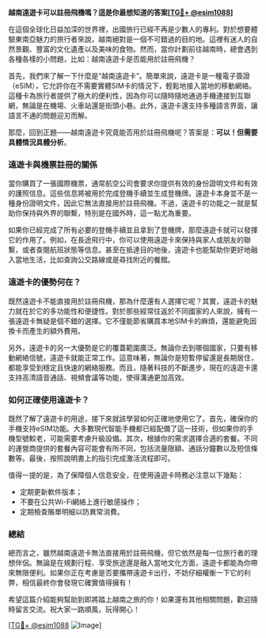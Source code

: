 **越南遠遊卡可以註冊飛機嗎？這是你最想知道的答案[[TG💪+ @esim1088](https://t.me/s/esim1088)]**

在這個全球化日益加深的世界裡，出國旅行已經不再是少數人的專利。對於想要體驗東南亞魅力的旅行者來說，越南絕對是一個不可錯過的目的地。這裡有迷人的自然景觀、豐富的文化遺產以及美味的食物。然而，當你計劃前往越南時，總會遇到各種各樣的小問題，比如：越南遠遊卡是否能用於註冊飛機？

首先，我們來了解一下什麼是“越南遠遊卡”。簡單來說，遠遊卡是一種電子簽證（eSIM），它允許你在不需要實體SIM卡的情況下，輕鬆地接入當地的移動網絡。這種卡為旅行者提供了極大的便利性，因為你可以隨時隨地通過手機連接到互聯網，無論是在機場、火車站還是街頭小巷。此外，遠遊卡還支持多種語言界面，讓語言不通的問題迎刃而解。

那麼，回到正題——越南遠遊卡究竟能否用於註冊飛機呢？答案是：**可以！但需要具體情況具體分析**。

### 遠遊卡與機票註冊的關係

當你購買了一張國際機票，通常航空公司會要求你提供有效的身份證明文件和有效的護照信息。這些信息將被用於完成登機手續並生成登機牌。遠遊卡本身並不是一種身份證明文件，因此它無法直接用於註冊飛機。不過，遠遊卡的功能之一就是幫助你保持與外界的聯繫，特別是在國外時，這一點尤為重要。

如果你已經完成了所有必要的登機手續並且拿到了登機牌，那麼遠遊卡就可以發揮它的作用了。例如，在長途飛行中，你可以使用遠遊卡來保持與家人或朋友的聯繫，或者查閱航班狀態等信息。甚至在抵達目的地後，遠遊卡也能幫助你更好地融入當地生活，比如查詢公交路線或是尋找附近的餐館。

### 遠遊卡的優勢何在？

既然遠遊卡不能直接用於註冊飛機，那為什麼還有人選擇它呢？其實，遠遊卡的魅力就在於它的多功能性和便捷性。對於那些經常往返於不同國家的人來說，擁有一張遠遊卡無疑是個不錯的選擇。它不僅能節省購買本地SIM卡的麻煩，還能避免因換卡而產生的額外費用。

另外，遠遊卡的另一大優勢是它的覆蓋範圍廣泛。無論你去到哪個國家，只要有移動網絡信號，遠遊卡就能正常工作。這意味著，無論你是短暫停留還是長期居住，都能享受到穩定且快速的網絡服務。而且，隨著科技的不斷進步，現在的遠遊卡還支持高清語音通話、視頻會議等功能，使得溝通更加高效。

### 如何正確使用遠遊卡？

既然了解了遠遊卡的用途，接下來就該學習如何正確地使用它了。首先，確保你的手機支持eSIM功能。大多數現代智能手機都已經配備了這一技術，但如果你的手機型號較老，可能需要考慮升級設備。其次，根據你的需求選擇合適的套餐。不同的運營商提供的套餐內容可能會有所不同，包括流量限額、通話分鐘數以及短信條數等。最後，按照說明書上的指引完成激活流程即可。

值得一提的是，為了保障個人信息安全，在使用遠遊卡時務必注意以下幾點：
- 定期更新軟件版本；
- 不要在公共Wi-Fi網絡上進行敏感操作；
- 定期檢查賬單明細以防異常消費。

### 總結

總而言之，雖然越南遠遊卡無法直接用於註冊飛機，但它依然是每一位旅行者的理想伴侶。無論是在規劃行程、享受旅途還是融入當地文化方面，遠遊卡都能為你帶來無限便利。如果你正在考慮是否要攜帶遠遊卡出行，不妨仔細權衡一下它的利弊，相信最終你會發現它確實值得擁有！

希望這篇介紹能夠幫助到即將踏上越南之旅的你！如果還有其他相關問題，歡迎隨時留言交流。祝大家一路順風，玩得開心！

[[TG💪+ @esim1088](https://t.me/s/esim1088) ![Image](https://i.postimg.cc/4NQfJmqS/Snipaste-2025-05-13-00-14-12.png)]